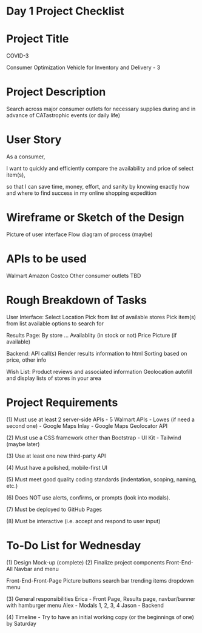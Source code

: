 
# Day 1 Project Checklist

# Project Title

COVID-3

Consumer Optimization Vehicle for Inventory and Delivery - 3

# Project Description

Search across major consumer outlets for necessary supplies during and in advance of CATastrophic events (or daily life)

# User Story

As a consumer,

I want to quickly and efficiently compare the availability and price of select item(s),

so that I can save time, money, effort, and sanity by knowing exactly how and where to find success in my online shopping expedition

# Wireframe or Sketch of the Design

Picture of user interface
Flow diagram of process (maybe)

# APIs to be used
Walmart
Amazon
Costco
Other consumer outlets TBD

# Rough Breakdown of Tasks

User Interface:
Select Location
Pick from list of available stores
Pick item(s) from list available options to search for

Results Page:
By store ...
Availablity (in stock or not)
Price
Picture (if available)

Backend:
API call(s)
Render results information to html
Sorting based on price, other info

Wish List:
Product reviews and associated information
Geolocation autofill and display lists of stores in your area

# Project Requirements

(1) Must use at least 2 server-side APIs
    - 5 Walmart APIs
    - Lowes (if need a second one)
    - Google Maps Inlay
    - Google Maps Geolocator API

(2) Must use a CSS framework other than Bootstrap
    - UI Kit
    - Tailwind (maybe later)

(3) Use at least one new third-party API

(4) Must have a polished, mobile-first UI

(5) Must meet good quality coding standards (indentation, scoping, naming, etc.)

(6) Does NOT use alerts, confirms, or prompts (look into modals).

(7) Must be deployed to GitHub Pages

(8) Must be interactive (i.e. accept and respond to user input)

# To-Do List for Wednesday

(1) Design Mock-up (complete)
(2) Finalize project components
Front-End-All
Navbar and menu

Front-End-Front-Page
Picture buttons
search bar
trending items dropdown menu

(3) General responsibilities
Erica - Front Page, Results page, navbar/banner with hamburger menu
Alex - Modals 1, 2, 3, 4
Jason - Backend

(4) Timeline - Try to have an initial working copy (or the beginnings of one) by Saturday
